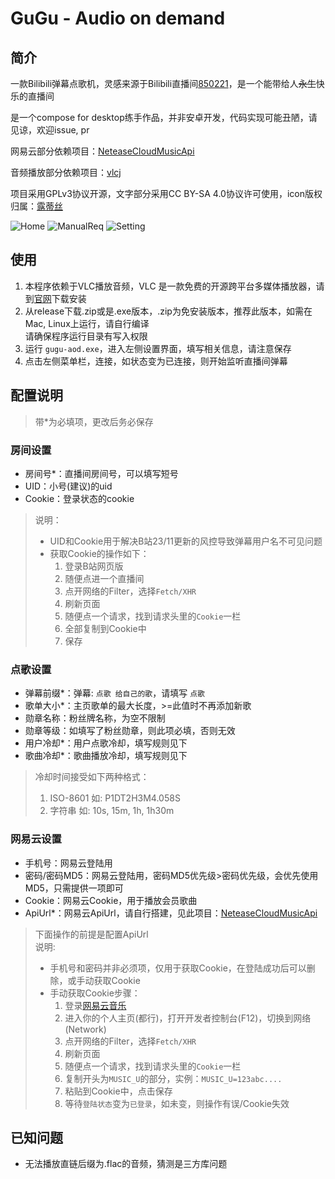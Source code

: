 # GuGu - Audio on demand

## 简介

一款Bilibili弹幕点歌机，灵感来源于Bilibili直播间[850221](https://live.bilibili.com/850221)，是一个能带给人<del>永生</del>快乐的直播间

是一个compose for desktop练手作品，并非安卓开发，代码实现可能丑陋，请见谅，欢迎issue, pr

网易云部分依赖项目：[NeteaseCloudMusicApi](https://github.com/Binaryify/NeteaseCloudMusicApi)

音频播放部分依赖项目：[vlcj](https://github.com/caprica/vlcj)

项目采用GPLv3协议开源，文字部分采用CC BY-SA 4.0协议许可使用，icon版权归属：[露蒂丝](https://space.bilibili.com/52522)

![Home](readmeImg/Home.png)
![ManualReq](readmeImg/ManualSongReq.png)
![Setting](readmeImg/Setting.png)

## 使用

1. 本程序依赖于VLC播放音频，VLC 是一款免费的开源跨平台多媒体播放器，请到[官网](https://www.videolan.org/vlc/)下载安装
2. 从release下载.zip或是.exe版本，.zip为免安装版本，推荐此版本，如需在Mac, Linux上运行，请自行编译
   <br/>
   请确保程序运行目录有写入权限
3. 运行 `gugu-aod.exe`，进入左侧设置界面，填写相关信息，请注意保存
4. 点击左侧菜单栏，连接，如状态变为已连接，则开始监听直播间弹幕

## 配置说明

> 带*为必填项，更改后务必保存

### 房间设置

- 房间号*：直播间房间号，可以填写短号
- UID：小号(建议)的uid
- Cookie：登录状态的cookie

> 说明：
> - UID和Cookie用于解决B站23/11更新的风控导致弹幕用户名不可见问题
> - 获取Cookie的操作如下：
>   1. 登录B站网页版
>   2. 随便点进一个直播间
>   3. 点开网络的Filter，选择`Fetch/XHR`
>   4. 刷新页面
>   5. 随便点一个请求，找到请求头里的`Cookie`一栏
>   6. 全部复制到Cookie中
>   7. 保存

### 点歌设置

- 弹幕前缀*：弹幕: `点歌 给自己的歌`，请填写 `点歌`
- 歌单大小*：主页歌单的最大长度，>=此值时不再添加新歌
- 勋章名称：粉丝牌名称，为空不限制
- 勋章等级：如填写了粉丝勋章，则此项必填，否则无效
- 用户冷却*：用户点歌冷却，填写规则见下
- 歌曲冷却*：歌曲播放冷却，填写规则见下

> 冷却时间接受如下两种格式：
> 1. ISO-8601 如: P1DT2H3M4.058S
> 2. 字符串 如: 10s, 15m, 1h, 1h30m

### 网易云设置

- 手机号：网易云登陆用
- 密码/密码MD5：网易云登陆用，密码MD5优先级>密码优先级，会优先使用MD5，只需提供一项即可
- Cookie：网易云Cookie，用于播放会员歌曲
- ApiUrl*：网易云ApiUrl，请自行搭建，见此项目：[NeteaseCloudMusicApi](https://github.com/Binaryify/NeteaseCloudMusicApi)

> 下面操作的前提是配置ApiUrl<br/>
> 说明:
> - 手机号和密码并非必须项，仅用于获取Cookie，在登陆成功后可以删除，或手动获取Cookie
> - 手动获取Cookie步骤：
>   1. 登录[网易云音乐](https://music.163.com/)
>   2. 进入你的个人主页(都行)，打开开发者控制台(F12)，切换到网络(Network)
>   3. 点开网络的Filter，选择`Fetch/XHR`
>   4. 刷新页面
>   5. 随便点一个请求，找到请求头里的`Cookie`一栏
>   6. 复制开头为`MUSIC_U`的部分，实例：`MUSIC_U=123abc....`
>   7. 粘贴到Cookie中，点击保存
>   8. 等待`登陆状态`变为`已登录`，如未变，则操作有误/Cookie失效

## 已知问题

- 无法播放直链后缀为.flac的音频，猜测是三方库问题